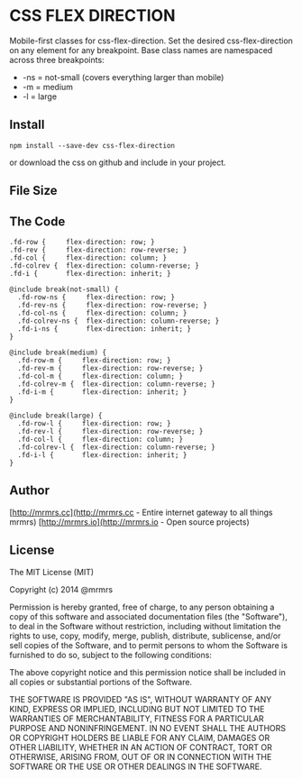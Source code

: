 # CSS FLEX DIRECTION

  Mobile-first classes for css-flex-direction.
  Set the desired css-flex-direction on any element for any breakpoint.
  Base class names are namespaced across three breakpoints:

*  -ns = not-small (covers everything larger than mobile)
*  -m  = medium
*  -l  = large

## Install
```
npm install --save-dev css-flex-direction
```
or download the css on github and include in your project.

## File Size


## The Code
```
.fd-row {     flex-direction: row; }
.fd-rev {     flex-direction: row-reverse; }
.fd-col {     flex-direction: column; }
.fd-colrev {  flex-direction: column-reverse; }
.fd-i {       flex-direction: inherit; }

@include break(not-small) {
  .fd-row-ns {     flex-direction: row; }
  .fd-rev-ns {     flex-direction: row-reverse; }
  .fd-col-ns {     flex-direction: column; }
  .fd-colrev-ns {  flex-direction: column-reverse; }
  .fd-i-ns {       flex-direction: inherit; }
}

@include break(medium) {
  .fd-row-m {     flex-direction: row; }
  .fd-rev-m {     flex-direction: row-reverse; }
  .fd-col-m {     flex-direction: column; }
  .fd-colrev-m {  flex-direction: column-reverse; }
  .fd-i-m {       flex-direction: inherit; }
}

@include break(large) {
  .fd-row-l {     flex-direction: row; }
  .fd-rev-l {     flex-direction: row-reverse; }
  .fd-col-l {     flex-direction: column; }
  .fd-colrev-l {  flex-direction: column-reverse; }
  .fd-i-l {       flex-direction: inherit; }
}

```

## Author

[http://mrmrs.cc](http://mrmrs.cc - Entire internet gateway to all things mrmrs)
[http://mrmrs.io](http://mrmrs.io - Open source projects)

## License

The MIT License (MIT)

Copyright (c) 2014 @mrmrs

Permission is hereby granted, free of charge, to any person obtaining a copy
of this software and associated documentation files (the "Software"), to deal
in the Software without restriction, including without limitation the rights
to use, copy, modify, merge, publish, distribute, sublicense, and/or sell
copies of the Software, and to permit persons to whom the Software is
furnished to do so, subject to the following conditions:

The above copyright notice and this permission notice shall be included in
all copies or substantial portions of the Software.

THE SOFTWARE IS PROVIDED "AS IS", WITHOUT WARRANTY OF ANY KIND, EXPRESS OR
IMPLIED, INCLUDING BUT NOT LIMITED TO THE WARRANTIES OF MERCHANTABILITY,
FITNESS FOR A PARTICULAR PURPOSE AND NONINFRINGEMENT. IN NO EVENT SHALL THE
AUTHORS OR COPYRIGHT HOLDERS BE LIABLE FOR ANY CLAIM, DAMAGES OR OTHER
LIABILITY, WHETHER IN AN ACTION OF CONTRACT, TORT OR OTHERWISE, ARISING FROM,
OUT OF OR IN CONNECTION WITH THE SOFTWARE OR THE USE OR OTHER DEALINGS IN
THE SOFTWARE.

